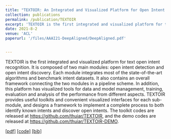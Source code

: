 ```yaml
---
title: "TEXTOIR: An Integrated and Visualized Platform for Open Intent Recognition"
collection: publications
permalink: /publication/TEXTOIR
excerpt: 'TEXTOIR is the first integrated and visualized platform for text open intent recognition. It is composed of two main modules: open intent detection and open intent discovery. Each module integrates most of the state-of-the-art algorithms and benchmark intent datasets. It also contains an overall framework connecting the two modules in a pipeline scheme. In addition, this platform has visualized tools for data and model management, training, evaluation and analysis of the performance from different aspects. TEXTOIR provides useful toolkits and convenient visualized interfaces for each sub-module, and designs a framework to implement a complete process to both identify known intents and discover open intents. The toolkit codes are released at https://github.com/thuiar/TEXTOIR,  and the demo codes are released at https://github.com/thuiar/TEXTOIR-DEMO.'
date: 2021-8-2
venue: 'ACL'
paperurl: '/files/AAAI21-DeepAligned/DeepAligned.pdf'


---
```

TEXTOIR is the first integrated and visualized platform for text open intent recognition. It is composed of two main modules: open intent detection and open intent discovery. Each module integrates most of the state-of-the-art algorithms and benchmark intent datasets. It also contains an overall framework connecting the two modules in a pipeline scheme. In addition, this platform has visualized tools for data and model management, training, evaluation and analysis of the performance from different aspects. TEXTOIR provides useful toolkits and convenient visualized interfaces for each sub-module, and designs a framework to implement a complete process to both identify known intents and discover open intents. The toolkit codes are released at https://github.com/thuiar/TEXTOIR, and the demo codes are released at https://github.com/thuiar/TEXTOIR-DEMO.

[[pdf]](/files/AAAI21-DeepAligned/DeepAligned.pdf)
[[code]](https://github.com/thuiar/DeepAligned-Clustering)
[[bib]](/files/AAAI21-DeepAligned/DeepAligned.bib)